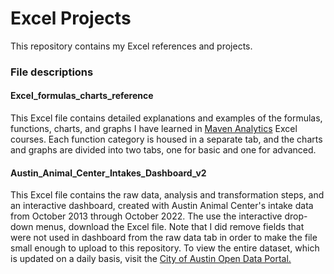# Excel Projects

This repository contains my Excel references and projects. 

### File descriptions

#### Excel_formulas_charts_reference
This Excel file contains detailed explanations and examples of the formulas, functions, charts, and graphs I have learned in [Maven Analytics](https://www.mavenanalytics.io) Excel courses. Each function category is housed in a separate tab, and the charts and graphs are divided into two tabs, one for basic and one for advanced. 

#### Austin_Animal_Center_Intakes_Dashboard_v2
This Excel file contains the raw data, analysis and transformation steps, and an interactive dashboard, created with Austin Animal Center's intake data from October 2013 through October 2022. The use the interactive drop-down menus, download the Excel file. Note that I did remove fields that were not used in dashboard from the raw data tab in order to make the file small enough to upload to this repository. To view the entire dataset, which is updated on a daily basis, visit the [City of Austin Open Data Portal.](https://data.austintexas.gov/Health-and-Community-Services/Austin-Animal-Center-Intakes/wter-evkm)
